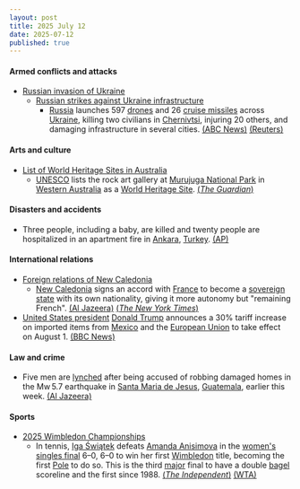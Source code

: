 ```yaml
---
layout: post
title: 2025 July 12
date: 2025-07-12
published: true
---
```



#### Armed conflicts and attacks

* [Russian invasion of Ukraine](https://en.wikipedia.org/wiki/Russian_invasion_of_Ukraine "Russian invasion of Ukraine")
  * [Russian strikes against Ukraine infrastructure](https://en.wikipedia.org/wiki/Russian_strikes_against_Ukrainian_infrastructure_%282022%E2%80%93present%29 "Russian strikes against Ukrainian infrastructure (2022–present)")
    * [Russia](https://en.wikipedia.org/wiki/Russia "Russia") launches 597 [drones](https://en.wikipedia.org/wiki/Drone_warfare "Drone warfare") and 26 [cruise missiles](https://en.wikipedia.org/wiki/Cruise_missiles "Cruise missiles") across [Ukraine](https://en.wikipedia.org/wiki/Ukraine "Ukraine"), killing two civilians in [Chernivtsi](https://en.wikipedia.org/wiki/Chernivtsi "Chernivtsi"), injuring 20 others, and damaging infrastructure in several cities. [(ABC News)](https://abcnews.go.com/International/russian-strike-on-ukraine-overnight-600-drones/story?id=123697825) [(Reuters)](https://www.reuters.com/world/russias-drones-missile-barrage-targets-ukraines-west-kills-two-2025-07-12/)

#### Arts and culture

* [List of World Heritage Sites in Australia](https://en.wikipedia.org/wiki/List_of_World_Heritage_Sites_in_Australia "List of World Heritage Sites in Australia")
  * [UNESCO](https://en.wikipedia.org/wiki/UNESCO "UNESCO") lists the rock art gallery at [Murujuga National Park](https://en.wikipedia.org/wiki/Murujuga_National_Park "Murujuga National Park") in [Western Australia](https://en.wikipedia.org/wiki/Western_Australia "Western Australia") as a [World Heritage Site](https://en.wikipedia.org/wiki/World_Heritage_Site "World Heritage Site"). [(*The Guardian*)](https://www.theguardian.com/australia-news/2025/jul/11/wa-murujuga-rock-art-placed-on-unesco-world-heritage-list)

#### Disasters and accidents

* Three people, including a baby, are killed and twenty people are hospitalized in an apartment fire in [Ankara](https://en.wikipedia.org/wiki/Ankara "Ankara"), [Turkey](https://en.wikipedia.org/wiki/Turkey "Turkey"). [(AP)](https://apnews.com/article/turkey-ankara-apartment-fire-401c69cef3b03801cf3346937b3e6ce4)

#### International relations

* [Foreign relations of New Caledonia](https://en.wikipedia.org/wiki/Foreign_relations_of_New_Caledonia "Foreign relations of New Caledonia")
  * [New Caledonia](https://en.wikipedia.org/wiki/New_Caledonia "New Caledonia") signs an accord with [France](https://en.wikipedia.org/wiki/France "France") to become a [sovereign state](https://en.wikipedia.org/wiki/Sovereign_state "Sovereign state") with its own nationality, giving it more autonomy but "remaining French". [(Al Jazeera)](https://www.aljazeera.com/news/2025/7/12/new-caledonia-declared-a-state-in-autonomy-deal-but-will-stay-french) [(*The New York Times*)](https://www.nytimes.com/2025/07/13/world/asia/france-new-caledonia-agreement.html)
* [United States president](https://en.wikipedia.org/wiki/United_States_president "United States president") [Donald Trump](https://en.wikipedia.org/wiki/Donald_Trump "Donald Trump") announces a 30% tariff increase on imported items from [Mexico](https://en.wikipedia.org/wiki/Mexico "Mexico") and the [European Union](https://en.wikipedia.org/wiki/European_Union "European Union") to take effect on August 1. [(BBC News)](https://www.bbc.com/news/articles/cyvj13d9ylpo)

#### Law and crime

* Five men are [lynched](https://en.wikipedia.org/wiki/Lynching "Lynching") after being accused of robbing damaged homes in the Mw 5.7 earthquake in [Santa Maria de Jesus](https://en.wikipedia.org/wiki/Santa_Maria_de_Jesus "Santa Maria de Jesus"), [Guatemala](https://en.wikipedia.org/wiki/Guatemala "Guatemala"), earlier this week. [(Al Jazeera)](https://www.aljazeera.com/news/2025/7/12/five-men-lynched-in-guatemala-after-allegations-of-theft-after-quake)

#### Sports

* [2025 Wimbledon Championships](https://en.wikipedia.org/wiki/2025_Wimbledon_Championships "2025 Wimbledon Championships")
  * In tennis, [Iga Świątek](https://en.wikipedia.org/wiki/Iga_%C5%9Awi%C4%85tek "Iga Świątek") defeats [Amanda Anisimova](https://en.wikipedia.org/wiki/Amanda_Anisimova "Amanda Anisimova") in the [women's singles final](https://en.wikipedia.org/wiki/2025_Wimbledon_Championships_%E2%80%93_Women%27s_singles "2025 Wimbledon Championships – Women's singles") 6–0, 6–0 to win her first [Wimbledon](https://en.wikipedia.org/wiki/Wimbledon_Championships "Wimbledon Championships") title, becoming the first [Pole](https://en.wikipedia.org/wiki/Poland "Poland") to do so. This is the third [major](https://en.wikipedia.org/wiki/Grand_Slam_%28tennis%29 "Grand Slam (tennis)") final to have a double [bagel](https://en.wikipedia.org/wiki/Bagel_%28tennis%29 "Bagel (tennis)") scoreline and the first since 1988. [(*The Independent*)](https://www.independent.co.uk/sport/tennis/iga-swiatek-wimbledon-centre-court-agnieszka-radwanska-steffi-graf-b2787900.html) [(WTA)](https://www.wtatennis.com/news/4310066/swiatek-storms-past-anisimova-to-first-wimbledon-title)

